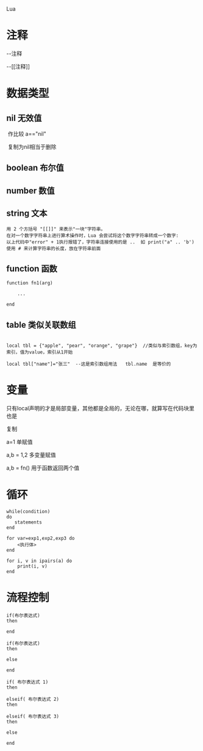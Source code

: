 Lua

# 注释

--注释

--[[注释]]

# 数据类型

## nil  无效值

​	作比较   a=="nil"

​	复制为nil相当于删除

## boolean 布尔值

## number 数值

## string 文本

```
用 2 个方括号 "[[]]" 来表示"一块"字符串。
在对一个数字字符串上进行算术操作时，Lua 会尝试将这个数字字符串转成一个数字:
以上代码中"error" + 1执行报错了，字符串连接使用的是 ..  如 print("a" .. 'b')
使用 # 来计算字符串的长度，放在字符串前面
```



## function 函数

```
function fn1(arg)

	...

end
```

## table	类似关联数组

```

local tbl = {"apple", "pear", "orange", "grape"}  //类似与索引数组，key为索引，值为value，索引从1开始

local tbl["name"]="张三"  --这是索引数组用法   tbl.name  是等价的
```

# 变量

只有local声明的才是局部变量，其他都是全局的，无论在哪，就算写在代码块里也是

复制

a=1 单赋值

a,b = 1,2  多变量赋值

a,b = fn()  用于函数返回两个值

# 循环

```
while(condition)
do
   statements
end
```

```
for var=exp1,exp2,exp3 do  
    <执行体>  
end  
```

```
for i, v in ipairs(a) do
    print(i, v)
end 
```
# 流程控制
```
if(布尔表达式)
then
   
end
```

```
if(布尔表达式)
then
   
else
   
end
```

```
if( 布尔表达式 1)
then 

elseif( 布尔表达式 2)
then
   
elseif( 布尔表达式 3)
then
   
else 
   
end
```